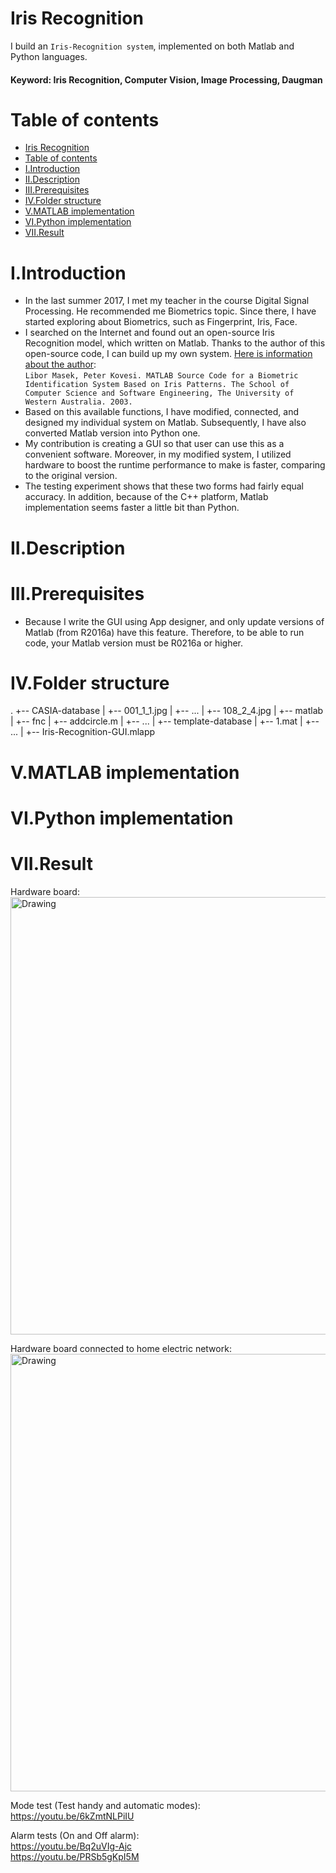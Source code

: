 # Iris Recognition

I build an `Iris-Recognition system`, implemented on both Matlab and Python languages.
#### Keyword: Iris Recognition, Computer Vision, Image Processing, Daugman


Table of contents
=================
- [Iris Recognition](#iris-recognition)
- [Table of contents](#table-of-contents)
- [I.Introduction](#iintroduction)
- [II.Description](#iidescription)
- [III.Prerequisites](#iiiprerequisites)
- [IV.Folder structure](#ivfolder-structure)
- [V.MATLAB implementation](#vmatlab-implementation)
- [VI.Python implementation](#vipython-implementation)
- [VII.Result](#viiresult)


I.Introduction
==============
* In the last summer 2017, I met my teacher in the course Digital Signal Processing. He recommended me Biometrics topic. Since there, I have started exploring about Biometrics, such as Fingerprint, Iris, Face.
* I searched on the Internet and found out an open-source Iris Recognition model, which written on Matlab. Thanks to the author of this open-source code, I can build up my own system. [Here is information about the author](http://www.peterkovesi.com/studentprojects/libor/sourcecode.html):\
``
Libor Masek, Peter Kovesi. MATLAB Source Code for a Biometric Identification System Based on Iris Patterns. The School of Computer Science and Software Engineering, The University of Western Australia. 2003.
``
* Based on this available functions, I have modified, connected, and designed my individual system on Matlab. Subsequently, I have also converted Matlab version into Python one.
* My contribution is creating a GUI so that user can use this as a convenient software. Moreover, in my modified system, I utilized hardware to boost the runtime performance to make is faster, comparing to the original version.
* The testing experiment shows that these two forms had fairly equal accuracy. In addition, because of the C++ platform, Matlab implementation seems faster a little bit than Python.


II.Description
==============


III.Prerequisites
=================
* Because I write the GUI using App designer, and only update versions of Matlab (from R2016a) have this feature. Therefore, to be able to run code, your Matlab version must be R0216a or higher.


IV.Folder structure
===================
.
+-- CASIA-database
|   +-- 001_1_1.jpg
|   +-- ...
|   +-- 108_2_4.jpg
|
+-- matlab
|   +-- fnc
|       +-- addcircle.m
|       +-- ...
|   +-- template-database
|       +-- 1.mat
|       +-- ...
|   +-- Iris-Recognition-GUI.mlapp


V.MATLAB implementation
=======================


VI.Python implementation
========================


VII.Result
==========
Hardware board:
<img src="pictures/Hardware-board.jpg" alt="Drawing" style="width: 700px;"/>

Hardware board connected to home electric network:
<img src="pictures/Connect-to-electric-network.jpg" alt="Drawing" style="width: 700px;"/>

Mode test (Test handy and automatic modes):  
https://youtu.be/6kZmtNLPiIU

Alarm tests (On and Off alarm):  
https://youtu.be/Bq2uVIg-Ajc  
https://youtu.be/PRSb5gKpI5M  
